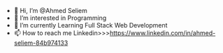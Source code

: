 - 👋 Hi, I’m @Ahmed Seliem
- 👀 I’m interested in Programming
- 🌱 I’m currently Learning Full Stack Web Development
- 📫 How to reach me Linkedin>>>https://www.linkedin.com/in/ahmed-seliem-84b974133

<!---
Ahmedseliem727/Ahmedseliem727 is a ✨ special ✨ repository because its `README.md` (this file) appears on your GitHub profile.
You can click the Preview link to take a look at your changes.
--->

